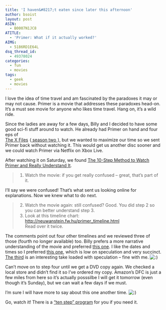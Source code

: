 ```yaml
---
title: 'I haven&#8217;t eaten since later this afternoon'
author: bsoist
layout: post
ASIN:
  - B0007N1JC8
ATITLE:
  - 'Primer: What if it actually worked?'
AIMG:
  - 5186RD1E64L
dsq_thread_id:
  - 49378024
categories:
  - fun
  - movies
tags:
  - geek
  - movies
---
```

I love the idea of time travel and am fascinated by the paradoxes it may or may not cause. Primer is a movie that addresses these paradoxes head-on. It&#8217;s a must see movie for anyone who likes time travel. Hang on, it&#8217;s a wild ride. 

Since the ladies are away for a few days, Billy and I decided to have some good sci-fi stuff around to watch. He already had Primer on hand and four eps of  
[The X Files][1]<img src="http://www.assoc-amazon.com/e/ir?t=weifyoasme-20&#038;l=as2&#038;o=1&#038;a=B000UZDO5I" width="1" height="1" border="0" alt="" style="border:none !important; margin:0px !important;" /> ([ season two ][2]<img src="http://www.assoc-amazon.com/e/ir?t=weifyoasme-20&#038;l=as2&#038;o=1&#038;a=B000BOH98G" width="1" height="1" border="0" alt="" style="border:none !important; margin:0px !important;" />), but we wanted to maximize our time so we sent Primer back without watching it. This would get us another disc sooner and we could watch Primer via Netflix on Xbox Live. 

After watching it on Saturday, we found [The 10-Step Method to Watch Primer and Really Understand It][3]. 

> 1. Watch the movie: if you get really confused &#8211; great, that&#8217;s part of it. 

I&#8217;ll say we were confused! That&#8217;s what sent us looking online for explanations. Now we knew what to do next.

> 2. Watch the movie again: still confused? Good. You did step 2 so you can better understand step 3.  
> 3. Look at this timeline chart: <http://neuwanstein.fw.hu/primer_timeline.html>  
> Read over it twice. 

The comments point out four other timelines and we reviewed three of those (fourth no longer available) too. Billy prefers a more narrative understanding of the movie and preferred [this one][4]. I like the dates and times so I preferred [this one][5], which is low on speculation and very succinct. [The third][6] is an interesting take loaded with speculation &#8211; fine with me. <img src='http://archive.whsjr.soistmann.com/oped/wp-includes/images/smilies/icon_smile.gif' alt=':)' class='wp-smiley' /> 

Can&#8217;t move on to step four until we get a DVD copy again. We checked a local store and didn&#8217;t find it so I&#8217;ve ordered my copy. Amazon&#8217;s DFC is just a few miles from here so it&#8217;s actually posssilbe I will get it tomorrow (even though it&#8217;s Sunday), but we can wait a few days if we must.

I&#8217;m sure I will have more to say about this one another time. <img src='http://archive.whsjr.soistmann.com/oped/wp-includes/images/smilies/icon_smile.gif' alt=':)' class='wp-smiley' /> 

Go, watch it! There is a [&#8220;ten step&#8221; program][7] for you if you need it.

 [1]: http://www.amazon.com/gp/product/B000UZDO5I?ie=UTF8&#038;tag=weifyoasme-20&#038;linkCode=as2&#038;camp=1789&#038;creative=390957&#038;creativeASIN=B000UZDO5I
 [2]: http://www.amazon.com/gp/product/B000BOH98G?ie=UTF8&#038;tag=weifyoasme-20&#038;linkCode=as2&#038;camp=1789&#038;creative=390957&#038;creativeASIN=B000BOH98G
 [3]: http://primermovie.com/phpBB2/viewtopic.php?t=1003
 [4]: http://primermovie.com/phpBB2/viewtopic.php?t=344
 [5]: http://primermovie.com/phpBB2/viewtopic.php?t=1130
 [6]: http://primermovie.com/phpBB2/viewtopic.php?t=1116
 [7]: http://www.primermovie.com/phpBB2/viewtopic.php?p=4206638&#038;sid=9ad916bbdfcd11fb2cd3587c2a554118
